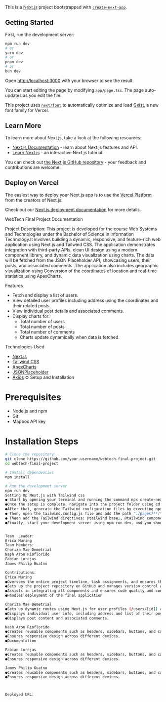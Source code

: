 This is a [Next.js](https://nextjs.org) project bootstrapped with [`create-next-app`](https://nextjs.org/docs/app/api-reference/cli/create-next-app).

## Getting Started

First, run the development server:

```bash
npm run dev
# or
yarn dev
# or
pnpm dev
# or
bun dev
```

Open [http://localhost:3000](http://localhost:3000) with your browser to see the result.

You can start editing the page by modifying `app/page.tsx`. The page auto-updates as you edit the file.

This project uses [`next/font`](https://nextjs.org/docs/app/building-your-application/optimizing/fonts) to automatically optimize and load [Geist](https://vercel.com/font), a new font family for Vercel.

## Learn More

To learn more about Next.js, take a look at the following resources:

- [Next.js Documentation](https://nextjs.org/docs) - learn about Next.js features and API.
- [Learn Next.js](https://nextjs.org/learn) - an interactive Next.js tutorial.

You can check out [the Next.js GitHub repository](https://github.com/vercel/next.js) - your feedback and contributions are welcome!

## Deploy on Vercel

The easiest way to deploy your Next.js app is to use the [Vercel Platform](https://vercel.com/new?utm_medium=default-template&filter=next.js&utm_source=create-next-app&utm_campaign=create-next-app-readme) from the creators of Next.js.

Check out our [Next.js deployment documentation](https://nextjs.org/docs/app/building-your-application/deploying) for more details.

WebTech Final Project Documentation

 Project Description:
This project is developed for the course Web Systems and Technologies under the Bachelor of Science in Information Technology.It involves building a dynamic, responsive, and feature-rich web application using Next.js and Tailwind CSS. The application demonstrates integration with third-party APIs, clean UI design using a modern component library, and dynamic data visualization using charts. The data will be fetched from the JSON Placeholder API, showcasing users, their posts, and associated comments. The application also includes geographic visualization using Conversion of  the coordinates of location and real-time statistics using ApexCharts.

 Features
- Fetch and display a list of users.
- View detailed user profiles including address using the coordinates and their related posts.
- View individual post details and associated comments.
- Display charts for:
  - Total number of users
  - Total number of posts
  - Total number of comments
  - Charts update dynamically when data is fetched.


 Technologies Used
- [Next.js](https://nextjs.org/)
- [Tailwind CSS](https://tailwindcss.com/)
- [ApexCharts](https://apexcharts.com/)
- [JSONPlaceholder](https://jsonplaceholder.typicode.com/)
- [Axios](https://axios-http.com/) 
⚙️ Setup and Installation
# Prerequisites
- Node.js and npm
- Git
- Mapbox API key

# Installation Steps
```bash
# Clone the repository
git clone https://github.com/your-username/webtech-final-project.git
cd webtech-final-project

# Install dependencies
npm install

# Run the development server
npm run dev
Setting Up Next.js with Tailwind css 
● Start by opening your terminal and running the command npx create-next-app@latest followed by your desired project name. This will generate a new Next.js project with the necessary files and folder structure. 
●Once the setup is complete, navigate into the project folder using cd project-name. Next, install Tailwind CSS along with PostCSS and Autoprefixer by running npm install -D tailwindcss postcss autoprefixer. 
●After that, generate the Tailwind configuration files by executing npx tailwindcss init -p. This will create a tailwind.config.js and a postcss.config.js file.
● Then, open the tailwind.config.js file and add the path "./pages/**/*.{js,ts,jsx,tsx}" and "./components/**/*.{js,ts,jsx,tsx}" to the content array so Tailwind can scan these files for class names. Now, go to the styles/globals.css file and remove any unused styles
● Theen add the Tailwind directives: @tailwind base;, @tailwind components;, and @tailwind utilities; at the top of the file. 
●Finally, start your development server using npm run dev, and you should now have a working Next.js project styled with Tailwind CSS.


Team  Leader:
Erica Muring
Team Members:
Chariza Mae Demetrial
Nash Aron Rioflorido
Fabian Lorejas
James Philip Guatno

Contributions: 
Erica Muring
●Oversees the entire project timeline, task assignments, and ensures the team meets deadlines.
●Sets up the project repository on GitHub and manages version control and branches.
●Assists in integrating all components and ensures code quality and consistency.
●Handles deployment of the final application

Chariza Mae Demetrial 
●Sets up dynamic routes using Next.js for user profiles (/users/[id]) and post details (/posts/[id]).
●Displays individual user info, including address and list of their posts.
●Displays post content and associated comments.

Nash Aron Rioflorido
●Creates reusable components such as headers, sidebars, buttons, and cards.
●Ensures responsive design across different devices.
●Documentation 

Fabian Lorejas
●Creates reusable components such as headers, sidebars, buttons, and cards.
●Ensures responsive design across different devices.

James Philip Guatno
●Creates reusable components such as headers, sidebars, buttons, and cards.
●Ensures responsive design across different devices.



Deployed URL:
